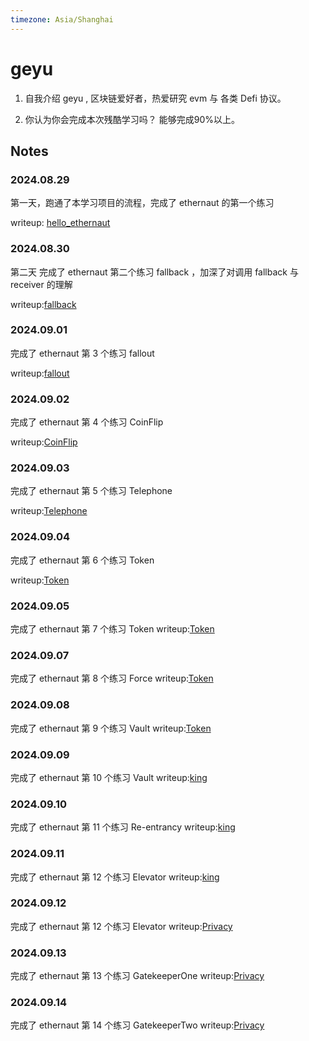 ```yaml
---
timezone: Asia/Shanghai 
---
```


# geyu

1. 自我介绍
geyu , 区块链爱好者，热爱研究 evm 与 各类 Defi 协议。

2. 你认为你会完成本次残酷学习吗？
能够完成90%以上。

## Notes

<!-- Content_START -->

### 2024.08.29

第一天，跑通了本学习项目的流程，完成了 ethernaut 的第一个练习

writeup: [hello_ethernaut](./Writeup/geyu/writeup/00_HelloEthernaut.md) 

### 2024.08.30
第二天 完成了 ethernaut 第二个练习 fallback ，加深了对调用 fallback 与 receiver 的理解

writeup:[fallback](./Writeup/geyu/writeup/01_fallback.md)

### 2024.09.01
完成了 ethernaut 第 3 个练习 fallout 

writeup:[fallout](./Writeup/geyu/writeup/02_fallout.md)

### 2024.09.02
完成了 ethernaut 第 4 个练习 CoinFlip

writeup:[CoinFlip](./Writeup/geyu/writeup/03_CoinFlip.md)
### 2024.09.03
完成了 ethernaut 第 5 个练习 Telephone

writeup:[Telephone](./Writeup/geyu/writeup/04_Telephone.md)
### 2024.09.04
完成了 ethernaut 第 6 个练习 Token

writeup:[Token](./Writeup/geyu/writeup/05_Token.md)

### 2024.09.05
完成了 ethernaut 第 7 个练习 Token
writeup:[Token](./Writeup/geyu/writeup/06_Delegation.md)
### 2024.09.07
完成了 ethernaut 第 8 个练习 Force
writeup:[Token](./Writeup/geyu/writeup/07_Force.md)
### 2024.09.08
完成了 ethernaut 第 9 个练习 Vault
writeup:[Token](./Writeup/geyu/writeup/08_Vault.md)
### 2024.09.09
完成了 ethernaut 第 10 个练习 Vault
writeup:[king ](./Writeup/geyu/writeup/09_King.md)
### 2024.09.10
完成了 ethernaut 第 11 个练习 Re-entrancy
writeup:[king ](./Writeup/geyu/writeup/10_Re-entrancy.md)
### 2024.09.11
完成了 ethernaut 第 12 个练习 Elevator
writeup:[king ](./Writeup/geyu/writeup/11_Elevator.md)
### 2024.09.12
完成了 ethernaut 第 12 个练习 Elevator
writeup:[Privacy](./Writeup/geyu/writeup/12_Privacy.md)
### 2024.09.13
完成了 ethernaut 第 13 个练习 GatekeeperOne
writeup:[Privacy](./Writeup/geyu/writeup/13_GatekeeperOne.md)
### 2024.09.14
完成了 ethernaut 第 14 个练习 GatekeeperTwo
writeup:[Privacy](./Writeup/geyu/writeup/14_GatekeeperTwo.md)
<!-- Content_END -->
